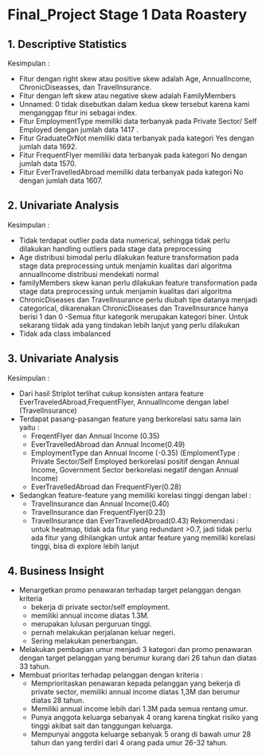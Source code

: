 # Final_Project Stage 1 Data Roastery

## 1. Descriptive Statistics
Kesimpulan :
- Fitur dengan right skew atau positive skew adalah Age, AnnualIncome, ChronicDiseasses, dan TravelInsurance.
- Fitur dengan left skew atau negative skew adalah FamilyMembers
- Unnamed: 0 tidak disebutkan dalam kedua skew tersebut karena kami menganggap fitur ini sebagai index.
- Fitur EmploymentType memiliki data terbanyak pada Private Sector/ Self Employed dengan jumlah data 1417 .
- Fitur GraduateOrNot memiliki data terbanyak pada kategori Yes dengan jumlah data 1692.
- Fitur FrequentFlyer memiliki data terbanyak pada kategori No dengan jumlah data 1570.
- Fitur EverTravelledAbroad memiliki data terbanyak pada kategori No dengan jumlah data 1607.

## 2. Univariate Analysis
Kesimpulan : 
- Tidak terdapat outlier pada data numerical, sehingga tidak perlu dilakukan handling outliers pada stage data preprocessing
- Age distribusi bimodal perlu dilakukan feature transformation pada stage data preprocessing untuk menjamin kualitas dari algoritma
  annualIncome distribusi mendekati normal
- familyMembers skew kanan perlu dilakukan feature transformation pada stage data preprocessing untuk menjamin kualitas dari algoritma
- ChronicDiseases dan TravelInsurance perlu diubah tipe datanya menjadi categorical, dikarenakan ChronicDiseases dan TravelInsurance hanya berisi 1 dan 0
-Semua fitur kategorik merupakan kategori biner. Untuk sekarang tiidak ada yang tindakan lebih lanjut yang perlu dilakukan 
- Tidak ada class imbalanced

## 3. Univariate Analysis
Kesimpulan : 
- Dari hasil Striplot terlihat cukup konsisten antara feature EverTraveledAbroad,FrequentFlyer, AnnualIncome dengan label (TravelInsurance)
- Terdapat pasang-pasangan feature yang berkorelasi satu sama lain yaitu :
    * FreqentFlyer dan Annual Income (0.35) 
    * EverTravelledAbroad dan Annual Income(0.49)
    * EmploymentType dan Annual Income (-0.35)
      (EmplomentType : Private Sector/Self Employed berkorelasi positif dengan Annual Income, Government Sector berkorelasi negatif dengan Annual Income)
    * EverTravelledAbroad dan FrequentFlyer(0.28)
- Sedangkan feature-feature yang memiliki korelasi tinggi dengan label :
    * TravelInsurance dan Annual Income(0.40)
    * TravelInsurance dan FrequentFlyer(0.23)
    * TravelInsurance dan EverTravelledAbroad(0.43)
Rekomendasi : 
untuk heatmap, tidak ada fitur yang redundant >0.7, jadi tidak perlu ada fitur yang dihilangkan 
untuk antar feature yang memiliki korelasi tinggi, bisa di explore lebih lanjut

## 4. Business Insight
- Menargetkan promo penawaran terhadap target pelanggan dengan kriteria
  * bekerja di private sector/self employment.
  * memiliki annual income diatas 1.3M.
  * merupakan lulusan perguruan tinggi.
  * pernah melakukan perjalanan keluar negeri.
  * Sering melakukan penerbangan.
- Melakukan pembagian umur menjadi 3 kategori dan promo penawaran dengan target pelanggan yang berumur kurang dari 26 tahun dan diatas 33 tahun.
- Membuat prioritas terhadap pelanggan dengan kriteria :
  * Memprioritaskan penawaran kepada pelanggan yang bekerja di private sector, memiliki annual income diatas 1,3M dan berumur diatas 28 tahun.
  * Memiliki annual income lebih dari 1.3M pada semua rentang umur.
  * Punya anggota keluarga sebanyak 4 orang  karena tingkat risiko yang tinggi akibat sait dan tanggungan keluarga.
  * Mempunyai anggota keluarge sebanyak 5 orang di bawah umur 28 tahun dan yang terdiri dari 4 orang pada umur 26-32 tahun.








